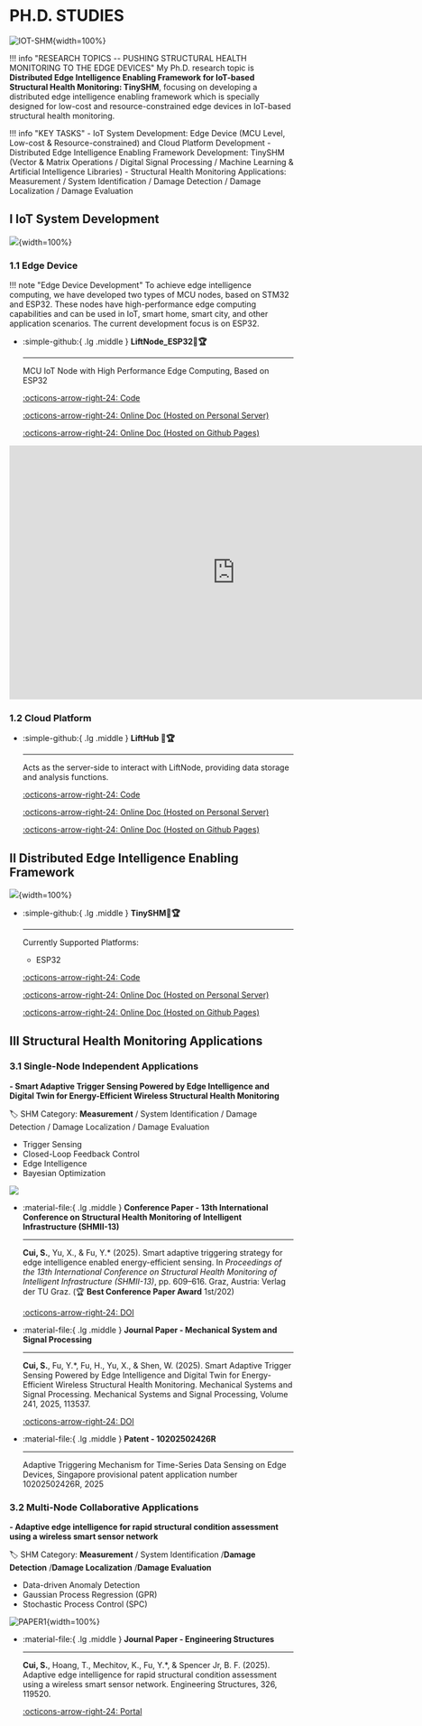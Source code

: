 # __PH.D. STUDIES__

![IOT-SHM](IOT-SHM.jpg){width=100%}

!!! info "RESEARCH TOPICS -- PUSHING STRUCTURAL HEALTH MONITORING TO THE EDGE DEVICES"
    My Ph.D. research topic is __Distributed Edge Intelligence Enabling Framework for IoT-based Structural Health Monitoring: TinySHM__, focusing on developing a distributed edge intelligence enabling framework which is specially designed for low-cost and resource-constrained edge devices in IoT-based structural health monitoring. 

!!! info "KEY TASKS"
    - IoT System Development: Edge Device (MCU Level, Low-cost & Resource-constrained) and Cloud Platform Development
    - Distributed Edge Intelligence Enabling Framework Development: TinySHM (Vector & Matrix Operations / Digital Signal Processing / Machine Learning & Artificial Intelligence Libraries)
    - Structural Health Monitoring Applications: Measurement / System Identification / Damage Detection / Damage Localization / Damage Evaluation

## __I IoT System Development__

![](platform.png){width=100%}

### __1.1 Edge Device__

!!! note "Edge Device Development"
    To achieve edge intelligence computing, we have developed two types of MCU nodes, based on STM32 and ESP32. These nodes have high-performance edge computing capabilities and can be used in IoT, smart home, smart city, and other application scenarios. The current development focus is on ESP32.

<div class="grid cards" markdown>

-   :simple-github:{ .lg .middle } __LiftNode_ESP32🎯🏆__

    ---

    MCU IoT Node with High Performance Edge Computing, Based on ESP32


    [:octicons-arrow-right-24: <a href="https://github.com/Shuaiwen-Cui/LiftNode_ESP32.git" target="_blank"> Code </a>](#)

    [:octicons-arrow-right-24: <a href="http://www.cuishuaiwen.com:8100/" target="_blank"> Online Doc (Hosted on Personal Server) </a>](#)

    [:octicons-arrow-right-24: <a href="https://shuaiwen-cui.github.io/LiftNode_ESP32/" target="_blank"> Online Doc (Hosted on Github Pages) </a>](#)

</div>

<iframe width="800" height="450" src="https://www.youtube-nocookie.com/embed/O2b3-Bjhhws" frameborder="0" allowfullscreen></iframe>


### __1.2 Cloud Platform__

<div class="grid cards" markdown>

-   :simple-github:{ .lg .middle } __LiftHub 🎯🏆__

    ---

    Acts as the server-side to interact with LiftNode, providing data storage and analysis functions.

    [:octicons-arrow-right-24: <a href="https://github.com/Shuaiwen-Cui/LiftHub.git" target="_blank"> Code </a>](#)

    [:octicons-arrow-right-24: <a href="http://www.cuishuaiwen.com:8200/" target="_blank"> Online Doc (Hosted on Personal Server) </a>](#)

    [:octicons-arrow-right-24: <a href="https://shuaiwen-cui.github.io/LiftHub/" target="_blank"> Online Doc (Hosted on Github Pages) </a>](#)

</div>


## __II Distributed Edge Intelligence Enabling Framework__

![](SUMMARY.jpg){width=100%}

<div class="grid cards" markdown>

-   :simple-github:{ .lg .middle } __TinySHM🎯🏆__

    ---

    Currently Supported Platforms:

    - ESP32

    [:octicons-arrow-right-24: <a href="https://github.com/Shuaiwen-Cui/TinySHM.git" target="_blank"> Code </a>](#)

    [:octicons-arrow-right-24: <a href="http://www.cuishuaiwen.com:8300/" target="_blank"> Online Doc (Hosted on Personal Server) </a>](#)

    [:octicons-arrow-right-24: <a href="https://shuaiwen-cui.github.io/TinySHM/" target="_blank"> Online Doc (Hosted on Github Pages) </a>](#)

</div>

## __III Structural Health Monitoring Applications__

### __3.1 Single-Node Independent Applications__

**- Smart Adaptive Trigger Sensing Powered by Edge Intelligence and Digital Twin for Energy-Efficient Wireless Structural Health Monitoring**

🏷️ SHM Category: **Measurement** / System Identification / Damage Detection / Damage Localization / Damage Evaluation

- Trigger Sensing
- Closed-Loop Feedback Control
- Edge Intelligence
- Bayesian Optimization

![](SATM.jpg)

<div class="grid cards" markdown>

-   :material-file:{ .lg .middle } __Conference Paper - 13th International Conference on Structural Health Monitoring of Intelligent Infrastructure (SHMII-13)__

    ---

    **Cui, S.**, Yu, X., & Fu, Y.* (2025). Smart adaptive triggering strategy for edge intelligence enabled energy-efficient sensing. In *Proceedings of the 13th International Conference on Structural Health Monitoring of Intelligent Infrastructure (SHMII-13)*, pp. 609–616. Graz, Austria: Verlag der TU Graz. (🏆 **Best Conference Paper Award** 1st/202)

    [:octicons-arrow-right-24: <a href="https://doi.org/10.3217/978-3-99161-057-1-094" target="_blank"> DOI </a>](#)

</div>

<div class="grid cards" markdown>

-   :material-file:{ .lg .middle } __Journal Paper - Mechanical System and Signal Processing__

    ---

    **Cui, S.**, Fu, Y.*, Fu, H., Yu, X., & Shen, W. (2025). Smart Adaptive Trigger Sensing Powered by Edge Intelligence and Digital Twin for Energy-Efficient Wireless Structural Health Monitoring. Mechanical Systems and Signal Processing. Mechanical Systems and Signal Processing, Volume 241, 2025, 113537.

    [:octicons-arrow-right-24: <a href="https://doi.org/10.1016/j.ymssp.2025.113537" target="_blank"> DOI </a>](#)

<div class="grid cards" markdown>

-   :material-file:{ .lg .middle } __Patent - 10202502426R__

    ---

    Adaptive Triggering Mechanism for Time-Series Data Sensing on Edge Devices, Singapore provisional patent application number 10202502426R, 2025

</div>

</div>

### __3.2 Multi-Node Collaborative Applications__

**- Adaptive edge intelligence for rapid structural condition assessment using a wireless smart sensor network**

🏷️ SHM Category: **Measurement** / System Identification /**Damage Detection** /**Damage Localization** /**Damage Evaluation**

- Data-driven Anomaly Detection
- Gaussian Process Regression (GPR)
- Stochastic Process Control (SPC)

![PAPER1](PAPER1.png){width=100%}

<div class="grid cards" markdown>

-   :material-file:{ .lg .middle } __Journal Paper - Engineering Structures__

    ---

    **Cui, S.**, Hoang, T., Mechitov, K., Fu, Y.*, & Spencer Jr, B. F. (2025). Adaptive edge intelligence for rapid structural condition assessment using a wireless smart sensor network. Engineering Structures, 326, 119520.

    [:octicons-arrow-right-24: <a href="https://doi.org/10.1016/j.engstruct.2024.119520" target="_blank"> Portal </a>](#)

</div>

<!-- ### __3.3 Damage Detection__ -->

